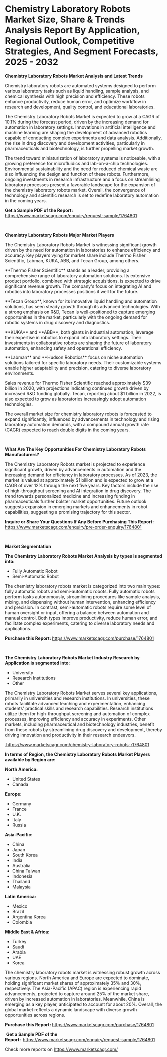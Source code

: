 <p><h1>Chemistry Laboratory Robots Market Size, Share & Trends Analysis Report By Application, Regional Outlook, Competitive Strategies, And Segment Forecasts, 2025 - 2032</h1></p><p><strong>Chemistry Laboratory Robots Market Analysis and Latest Trends</strong></p>
<p><p>Chemistry laboratory robots are automated systems designed to perform various laboratory tasks such as liquid handling, sample analysis, and chemical synthesis with high precision and efficiency. These robots enhance productivity, reduce human error, and optimize workflow in research and development, quality control, and educational laboratories.</p><p>The Chemistry Laboratory Robots Market is expected to grow at a CAGR of 10.1% during the forecast period, driven by the increasing demand for automation in laboratory settings. Innovations in artificial intelligence and machine learning are shaping the development of advanced robotics capable of conducting complex experiments and data analysis. Additionally, the rise in drug discovery and development activities, particularly in pharmaceuticals and biotechnology, is further propelling market growth.</p><p>The trend toward miniaturization of laboratory systems is noticeable, with a growing preference for microfluidics and lab-on-a-chip technologies. Environmental sustainability and the need for reduced chemical waste are also influencing the design and function of these robots. Furthermore, ongoing investments in research infrastructure and a focus on streamlining laboratory processes present a favorable landscape for the expansion of the chemistry laboratory robots market. Overall, the convergence of technology and scientific research is set to redefine laboratory automation in the coming years.</p></p>
<p><strong>Get a Sample PDF of the Report:&nbsp;</strong> <a href="https://www.marketscagr.com/enquiry/request-sample/1764801?utm_campaign=2458&utm_medium=2&utm_source=Github&utm_content=ia&utm_term=27022025&utm_id=chemistry-laboratory-robots">https://www.marketscagr.com/enquiry/request-sample/1764801</a></p>
<p>&nbsp;</p>
<p><strong>Chemistry Laboratory Robots Major Market Players</strong></p>
<p><p>The Chemistry Laboratory Robots Market is witnessing significant growth driven by the need for automation in laboratories to enhance efficiency and accuracy. Key players vying for market share include Thermo Fisher Scientific, Labman, KUKA, ABB, and Tecan Group, among others.</p><p>**Thermo Fisher Scientific** stands as a leader, providing a comprehensive range of laboratory automation solutions. Its extensive product portfolio, combined with strategic acquisitions, is expected to drive significant revenue growth. The company's focus on integrating AI and robotics into laboratory processes positions it well for the future.</p><p>**Tecan Group**, known for its innovative liquid handling and automation solutions, has seen steady growth through its advanced technologies. With a strong emphasis on R&D, Tecan is well-positioned to capture emerging opportunities in the market, particularly with the ongoing demand for robotic systems in drug discovery and diagnostics.</p><p>**KUKA** and **ABB**, both giants in industrial automation, leverage their expertise in robotics to expand into laboratory settings. Their investments in collaborative robots are shaping the future of laboratory automation, enhancing safety and operational efficiency.</p><p>**Labman** and **Hudson Robotics** focus on niche automation solutions tailored for specific laboratory needs. Their customizable systems enable higher adaptability and precision, catering to diverse laboratory environments.</p><p>Sales revenue for Thermo Fisher Scientific reached approximately $39 billion in 2020, with projections indicating continued growth driven by increased R&D funding globally. Tecan, reporting about $1 billion in 2022, is also expected to grow as laboratories increasingly adopt automation technologies.</p><p>The overall market size for chemistry laboratory robots is forecasted to expand significantly, influenced by advancements in technology and rising laboratory automation demands, with a compound annual growth rate (CAGR) expected to reach double digits in the coming years.</p></p>
<p>&nbsp;</p>
<p><strong>What Are The Key Opportunities For Chemistry Laboratory Robots Manufacturers?</strong></p>
<p><p>The Chemistry Laboratory Robots market is projected to experience significant growth, driven by advancements in automation and the increasing demand for efficiency in laboratory processes. As of 2023, the market is valued at approximately $1 billion and is expected to grow at a CAGR of over 12% through the next five years. Key factors include the rise of high-throughput screening and AI integration in drug discovery. The trend towards personalized medicine and increasing funding in pharmaceuticals further bolster market opportunities. Future outlook suggests expansion in emerging markets and enhancements in robot capabilities, suggesting a promising trajectory for this sector.</p></p>
<p><strong>Inquire or Share Your Questions If Any Before Purchasing This Report:</strong> <a href="https://www.marketscagr.com/enquiry/pre-order-enquiry/1764801?utm_campaign=2458&utm_medium=2&utm_source=Github&utm_content=ia&utm_term=27022025&utm_id=chemistry-laboratory-robots">https://www.marketscagr.com/enquiry/pre-order-enquiry/1764801</a></p>
<p>&nbsp;</p>
<p><strong>Market Segmentation</strong></p>
<p><strong>The Chemistry Laboratory Robots Market Analysis by types is segmented into:</strong></p>
<p><ul><li>Fully Automatic Robot</li><li>Semi-Automatic Robot</li></ul></p>
<p><p>The chemistry laboratory robots market is categorized into two main types: fully automatic robots and semi-automatic robots. Fully automatic robots perform tasks autonomously, streamlining procedures like sample analysis, mixing, and dispensing without human intervention, enhancing efficiency and precision. In contrast, semi-automatic robots require some level of human oversight or input, offering a balance between automation and manual control. Both types improve productivity, reduce human error, and facilitate complex experiments, catering to diverse laboratory needs and applications.</p></p>
<p><strong>Purchase this Report:&nbsp;</strong><a href="https://www.marketscagr.com/purchase/1764801?utm_campaign=2458&utm_medium=2&utm_source=Github&utm_content=ia&utm_term=27022025&utm_id=chemistry-laboratory-robots">https://www.marketscagr.com/purchase/1764801</a></p>
<p>&nbsp;</p>
<p><strong>The Chemistry Laboratory Robots Market Industry Research by Application is segmented into:</strong></p>
<p><ul><li>University</li><li>Research Institutions</li><li>Other</li></ul></p>
<p><p>The Chemistry Laboratory Robots Market serves several key applications, primarily in universities and research institutions. In universities, these robots facilitate advanced teaching and experimentation, enhancing students' practical skills and research capabilities. Research institutions utilize them for high-throughput screening and automation of complex processes, improving efficiency and accuracy in experiments. Other markets, including pharmaceutical and biotechnology industries, benefit from these robots by streamlining drug discovery and development, thereby driving innovation and productivity in their research endeavors.</p></p>
<p><a href="https://www.marketscagr.com/chemistry-laboratory-robots-r1764801?utm_campaign=2458&utm_medium=2&utm_source=Github&utm_content=ia&utm_term=27022025&utm_id=chemistry-laboratory-robots">&nbsp;https://www.marketscagr.com/chemistry-laboratory-robots-r1764801</a></p>
<p><strong>In terms of Region, the Chemistry Laboratory Robots Market Players available by Region are:</strong></p>
<p>
    <p> <strong> North America: </strong>
        <ul>
            <li>United States</li>
            <li>Canada</li>
        </ul>
        </p> 
    <p> <strong> Europe: </strong>
        <ul>
            <li>Germany</li>
            <li>France</li>
            <li>U.K.</li>
            <li>Italy</li>
            <li>Russia</li>
        </ul>
        </p> 
    <p> <strong> Asia-Pacific: </strong>
        <ul>
            <li>China</li>
            <li>Japan</li>
            <li>South Korea</li>
            <li>India</li>
            <li>Australia</li>
            <li>China Taiwan</li>
            <li>Indonesia</li>
            <li>Thailand</li>
            <li>Malaysia</li>
        </ul>
        </p> 
    <p> <strong> Latin America: </strong>
        <ul>
            <li>Mexico</li>
            <li>Brazil</li>
            <li>Argentina Korea</li>
            <li>Colombia</li>
        </ul>
        </p> 
    <p> <strong> Middle East & Africa: </strong>
        <ul>
            <li>Turkey</li>
            <li>Saudi</li>
            <li>Arabia</li>
            <li>UAE</li>
            <li>Korea</li>
        </ul>
    </p>
    </p>
<p><p>The chemistry laboratory robots market is witnessing robust growth across various regions. North America and Europe are expected to dominate, holding significant market shares of approximately 35% and 30%, respectively. The Asia-Pacific (APAC) region is experiencing rapid advancements, projected to capture around 25% of the market share, driven by increased automation in laboratories. Meanwhile, China is emerging as a key player, anticipated to account for about 20%. Overall, the global market reflects a dynamic landscape with diverse growth opportunities across regions.</p></p>
<p><strong>Purchase this Report: </strong><a href="https://www.marketscagr.com/purchase/1764801?utm_campaign=2458&utm_medium=2&utm_source=Github&utm_content=ia&utm_term=27022025&utm_id=chemistry-laboratory-robots">https://www.marketscagr.com/purchase/1764801</a></p>
<p>&nbsp;<strong>Get a Sample PDF of the Report:&nbsp;&nbsp;</strong><a href="https://www.marketscagr.com/enquiry/request-sample/1764801?utm_campaign=2458&utm_medium=2&utm_source=Github&utm_content=ia&utm_term=27022025&utm_id=chemistry-laboratory-robots">https://www.marketscagr.com/enquiry/request-sample/1764801</a></p>
<p><strong></strong></p>
<p>Check more reports on <a href="https://www.marketscagr.com/?utm_campaign=2458&utm_medium=2&utm_source=Github&utm_content=ia&utm_term=27022025&utm_id=chemistry-laboratory-robots">https://www.marketscagr.com/</a></p>
